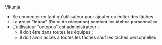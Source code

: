 
Vikunja
- Se connecter en tant qu'utilisateur pour ajouter ou éditer des tâches
- Le projet "inbox" (Boite de réception) contient les tâches personnelles
- L'utilisateur "octopus" est administrateur :
	- il doit être dans toutes les équipes ;
	- il doit avoir accès à toutes les tâches sauf les tâches personnelles